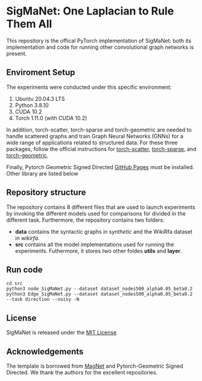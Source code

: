 # SigMaNet: One Laplacian to Rule Them All
This repository is the offical PyTorch implementation of SigMaNet: both its implementation and code for running other convolutional graph networks is present.

## Enviroment Setup
The experiments were conducted under this specific environment:

1. Ubuntu 20.04.3 LTS
2. Python 3.8.10
3. CUDA 10.2
4. Torch 1.11.0 (with CUDA 10.2)

In addition, torch-scatter, torch-sparse and torch-geometric are needed to handle scattered graphs and train Graph Neural Networks (GNNs) for a wide range of applications related to structured data. For these three packages, follow the official instructions for [torch-scatter](https://github.com/rusty1s/pytorch_scatter), [torch-sparse](https://github.com/rusty1s/pytorch_sparse), and [torch-geometric](https://pytorch-geometric.readthedocs.io/en/latest/notes/installation.html).

Finally, Pytorch Geometric Signed Directed [GitHub Pages](https://github.com/SherylHYX/pytorch_geometric_signed_directed) must be installed.
Other library are listed below

## Repository structure

The repository contains 8 different files that are used to launch experiments by invoking the different models used for comparisons for divided in the different task. 
Furthermore, the repository contains two folders:
- **data** contains the syntactic graphs in *synthetic* and the WikiRfa dataset in *wikirfa*.
- **src** contains all the model implementations used for running the experiments. Futhermore, it stores two other foldes **utils** and **layer**.

## Run code

```
cd src
python3 node_SigMaNet.py --dataset dataset_nodes500_alpha0.05_beta0.2
python3 Edge_SigMaNet.py --dataset dataset_nodes500_alpha0.05_beta0.2 --task direction --noisy -N
```




## License

SigMaNet is released under the [MIT License](https://choosealicense.com/licenses/mit/)

## Acknowledgements

The template is borrowed from [MagNet](https://github.com/matthew-hirn/magnet) and Pytorch-Geometric Signed Directed. We thank the authors for the excellent repositories.



